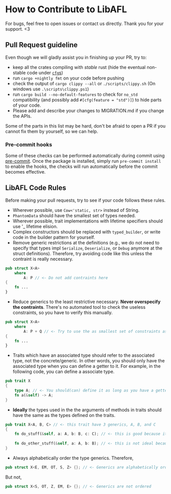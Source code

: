 # How to Contribute to LibAFL

For bugs, feel free to open issues or contact us directly. Thank you for your support. <3

## Pull Request guideline

Even though we will gladly assist you in finishing up your PR, try to:

- keep all the crates compiling with *stable* rust (hide the eventual non-stable code under [`cfg`s](https://github.com/AFLplusplus/LibAFL/blob/main/libafl/build.rs#L26))
- run `cargo +nightly fmt` on your code before pushing
- check the output of `cargo clippy --all` or `./scripts/clippy.sh` (On windows use `.\scripts\clippy.ps1`)
- run `cargo build --no-default-features` to check for `no_std` compatibility (and possibly add `#[cfg(feature = "std")]`) to hide parts of your code.
- Please add and describe your changes to MIGRATION.md if you change the APIs.

Some of the parts in this list may be hard, don't be afraid to open a PR if you cannot fix them by yourself, so we can help.

### Pre-commit hooks

Some of these checks can be performed automatically during commit using [pre-commit](https://pre-commit.com/).
Once the package is installed, simply run `pre-commit install` to enable the hooks, the checks will run automatically before the commit becomes effective.

## LibAFL Code Rules

Before making your pull requests, try to see if your code follows these rules.

- Wherever possible, use `Cow<'static, str>` instead of String.
- `PhantomData` should have the smallest set of types needed.
- Wherever possible, trait implementations with lifetime specifiers should use '_ lifetime elision.
- Complex constructors should be replaced with `typed_builder`, or write code in the builder pattern for yourself.
- Remove generic restrictions at the definitions (e.g., we do not need to specify that types impl `Serialize`, `Deserialize`, or `Debug` anymore at the struct definitions). Therefore, try avoiding code like this unless the contraint is really necessary.
```rust
pub struct X<A> 
    where
        A: P // <- Do not add contraints here
{
    fn ...
}

```
- Reduce generics to the least restrictive necessary. __Never overspecify the contraints__. There's no automated tool to check the useless constraints, so you have to verify this manually.
```rust
pub struct X<A> 
    where
        A: P + Q // <- Try to use the as smallest set of constraints as possible. If the code still compiles after deleting Q, then remove it. 
{
    fn ...
}

```
- Traits which have an associated type should refer to the associated type, not the concrete/generic. In other words, you should only have the associated type when you can define a getter to it. For example, in the following code, you can define a associate type.
```rust
pub trait X 
{
    type A; // <- You should(can) define it as long as you have a getter to it.
    fn a(&self) -> A;
}

```
- __Ideally__ the types used in the the arguments of methods in traits should have the same as the types defined on the traits.
```rust
pub trait X<A, B, C> // <- this trait have 3 generics, A, B, and C
{
    fn do_stuff(&self, a: A, b: B, c: C); // <- this is good because it uses all A, B, and C.
    
    fn do_other_stuff(&self, a: A, b: B); // <- this is not ideal because it does not have C.
}
```
- Always alphabetically order the type generics. Therefore,
```rust
pub struct X<E, EM, OT, S, Z> {}; // <- Generics are alphabetically ordered
```
But not,
```rust
pub struct X<S, OT, Z, EM, E> {}; // <- Generics are not ordered
```